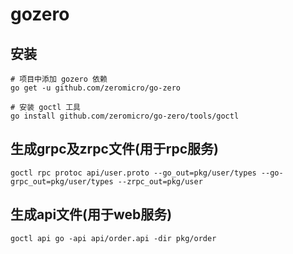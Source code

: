 # gozero

## 安装

```shell
# 项目中添加 gozero 依赖
go get -u github.com/zeromicro/go-zero

# 安装 goctl 工具
go install github.com/zeromicro/go-zero/tools/goctl
```

## 生成grpc及zrpc文件(用于rpc服务)

```shell
goctl rpc protoc api/user.proto --go_out=pkg/user/types --go-grpc_out=pkg/user/types --zrpc_out=pkg/user
```

## 生成api文件(用于web服务)

```shell
goctl api go -api api/order.api -dir pkg/order
```